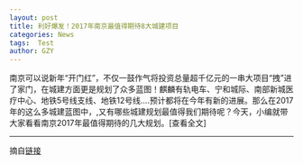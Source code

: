 ```yaml
---
layout: post
title: 利好爆发！2017年南京最值得期待8大城建项目
categories: News
tags:  Test
author: GZY
---
```


南京可以说新年“开门红”，不仅一鼓作气将投资总量超千亿元的一串大项目“拽”进了家门，在城建方面更是规划了众多蓝图！麒麟有轨电车、宁和城际、南部新城医疗中心、地铁5号线支线、地铁12号线....预计都将在今年有新的进展。那么在2017年的这么多城建蓝图中，,又有哪些城建规划最值得我们期待呢？今天，小编就带大家看看南京2017年最值得期待的几大规划。[查看全文]

*****

摘自[链接](http://nj.house.ifeng.com/column/news/lhbfnj)